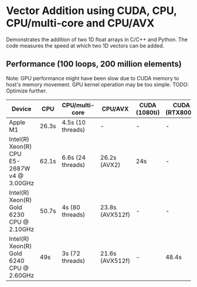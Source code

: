 # Vector Addition using CUDA, CPU, CPU/multi-core and CPU/AVX
Demonstrates the addition of two 1D float arrays in C/C++ and Python.
The code measures the speed at which two 1D vectors can be added.

## Performance (100 loops, 200 million elements)
Note: GPU performance might have been slow due to CUDA memory to host's memory movement.  GPU kernel operation may be too simple.
TODO: Optimize further.

| Device | CPU | CPU/multi-core | CPU/AVX | CUDA (1080ti) | CUDA (RTX8000) | CUDA (A100) |
| - | - | - | - | - | - | - |
| Apple M1 | 26.3s | 4.5s (10 threads) | - | - | - | - |
| Intel(R) Xeon(R) CPU E5-2687W v4 @ 3.00GHz | 62.1s | 6.6s (24 threads) | 26.2s (AVX2) | 24s | - | - |
| Intel(R) Xeon(R) Gold 6230 CPU @ 2.10GHz | 50.7s | 4s (80 threads) | 23.8s (AVX512f) | - | - | 55s |
| Intel(R) Xeon(R) Gold 6240 CPU @ 2.60GHz | 49s | 3s (72 threads) | 21.6s (AVX512f) | - | 48.4s | - |